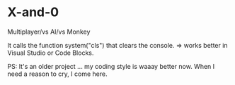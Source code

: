 # X-and-0
Multiplayer/vs AI/vs Monkey

It calls the function system("cls") that clears the console.
=> works better in Visual Studio or Code Blocks.


PS: It's an older project ... my coding style is waaay better now.
	When I need a reason to cry, I come here.